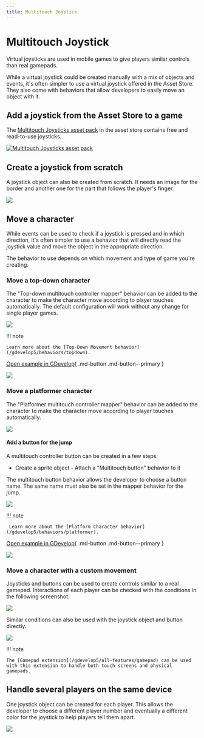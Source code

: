 ```yaml
---
title: Multitouch Joystick
---
```

# Multitouch Joystick

Virtual joysticks are used in mobile games to give players similar controls than real gamepads.

While a virtual joystick could be created manually with a mix of objects and events, it's often simpler to use a virtual joystick offered in the Asset Store. They also come with behaviors that allow developers to easily move an object with it.

## Add a joystick from the Asset Store to a game

The [Multitouch Joysticks asset pack](https://gdevelop.io/asset-store/free/multitouch-joysticks-multitouch-joysticks) in the asset store contains free and read-to-use joysticks.

[![Multitouch Joysticks asset pack](/gdevelop5/objects/joystick-asset-store.png)](https://gdevelop.io/asset-store/free/multitouch-joysticks-multitouch-joysticks)

## Create a joystick from scratch

A joystick object can also be created from scratch. It needs an image for the border and another one for the part that follows the player's finger.

![](/gdevelop5/objects/joystick-object-editor.png)

## Move a character

While events can be used to check if a joystick is pressed and in which direction, it's often simpler to use a behavior that will directly read the joystick value and move the object in the appropriate direction.

The behavior to use depends on which movement and type of game you're creating.

### Move a top-down character

The "Top-down multitouch controller mapper" behavior can be added to the character to make the character move according to player touches automatically. The default configuration will work without any change for single player games.

![](/gdevelop5/objects/joystick-top-down-mapper.png)

!!! note

    Learn more about the [Top-Down Movement behavior](/gdevelop5/behaviors/topdown).

[Open example in GDevelop](https://editor.gdevelop.io/?project=example://top-down-rpg){ .md-button .md-button--primary }

[![](/gdevelop5/objects/top-down-rpg-multitouch-controls.png)](https://editor.gdevelop.io/?project=example://top-down-rpg)

### Move a platformer character

The "Platformer multitouch controller mapper" behavior can be added to the character to make the character move according to player touches automatically.

![](/gdevelop5/objects/joystick-platformer-mapper.png)

#### Add a button for the jump

A multitouch controller button can be created in a few steps:

- Create a sprite object - Attach a "Multitouch button" behavior to it

The multitouch button behavior allows the developer to choose a button name. The same name must also be set in the mapper behavior for the jump.

![](/gdevelop5/objects/joystick-jump-button.png)

!!! note

     Learn more about the [Platform Character behavior](/gdevelop5/behaviors/platformer).

[Open example in GDevelop](https://editor.gdevelop.io/?project=example://platformer){ .md-button .md-button--primary }

[![](/gdevelop5/objects/platformer-example-multitouch-controls.png)](https://editor.gdevelop.io/?project=example://platformer)

### Move a character with a custom movement

Joysticks and buttons can be used to create controls similar to a real gamepad. Interactions of each player can be checked with the conditions in the following screenshot.

![](/gdevelop5/objects/joystick-extension-condition.png)

Similar conditions can also be used with the joystick object and button directly.

![](/gdevelop5/objects/joystick-object-condition.png)

!!! note

    The [Gamepad extension](/gdevelop5/all-features/gamepad) can be used with this extension to handle both touch screens and physical gamepads.

## Handle several players on the same device

One joystick object can be created for each player. This allows the developer to choose a different player number and eventually a different color for the joystick to help players tell them apart.

![](/gdevelop5/objects/joystick-multiplayer-object-list.png)
